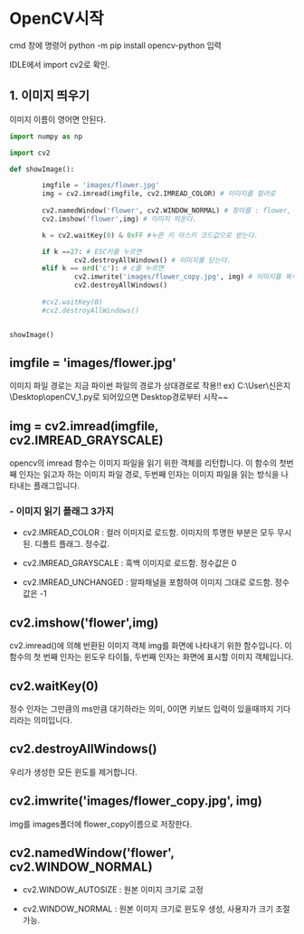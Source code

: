 # OpenCV시작

cmd 창에 
명령어 python -m pip install opencv-python 입력

IDLE에서 import cv2로 확인.

## 1. 이미지 띄우기

이미지 이름이 영어면 안된다.



~~~py
import numpy as np

import cv2

def showImage():

        imgfile = 'images/flower.jpg'
        img = cv2.imread(imgfile, cv2.IMREAD_COLOR) # 이미지를 컬러로
        
        cv2.namedWindow('flower', cv2.WINDOW_NORMAL) # 창이름 : flower, 사진크기조절이 가능하다.
        cv2.imshow('flower',img) # 이미지 띄운다.

        k = cv2.waitKey(0) & 0xFF #누른 키 아스키 코드값으로 받는다.

        if k ==27: # ESC키를 누르면
                cv2.destroyAllWindows() # 이미지를 닫는다.
        elif k == ord('c'): # c를 누르면
                cv2.imwrite('images/flower_copy.jpg', img) # 이미지를 복사한다.
                cv2.destroyAllWindows()
                
        #cv2.waitKey(0)
        #cv2.destroyAllWindows()


showImage()

~~~
##  imgfile = 'images/flower.jpg'
이미지 파일 경로는 지금 파이썬 파일의 경로가 상대경로로 작용!! ex) C:\User\신은지\Desktop\openCV_1.py로 되어있으면 Desktop경로부터 시작~~

## img = cv2.imread(imgfile, cv2.IMREAD_GRAYSCALE)

opencv의 imread 함수는 이미지 파일을 읽기 위한 객체를 리턴합니다. 이 함수의 첫번째 인자는 읽고자 하는 이미지 파일 경로, 두번째 인자는 이미지 파일을 읽는 방식을 나타내는 플래그입니다.

### - 이미지 읽기 플래그 3가지

- cv2.IMREAD_COLOR : 컬러 이미지로 로드함. 이미지의 투명한 부분은 모두 무시된. 디폴트 플래그. 정수값.

- cv2.IMREAD_GRAYSCALE : 흑백 이미지로 로드함. 정수값은 0

- cv2.IMREAD_UNCHANGED : 알파채널을 포함하여 이미지 그대로 로드함. 정수값은 -1

##  cv2.imshow('flower',img)

cv2.imread()에 의해 반환된 이미지 객체 img를 화면에 나타내기 위한 함수입니다. 이 함수의 첫 번째 인자는 윈도우 타이틀, 두번째 인자는 화면에 표시할 이미지 객체입니다.

## cv2.waitKey(0)

정수 인자는 그만큼의 ms만큼 대기하라는 의미, 0이면 키보드 입력이 있을때까지 기다리라는 의미입니다.

## cv2.destroyAllWindows()

우리가 생성한 모든 윈도를 제거합니다.

##  cv2.imwrite('images/flower_copy.jpg', img)

img를 images폴더에 flower_copy이름으로 저장한다.

## cv2.namedWindow('flower', cv2.WINDOW_NORMAL)

- cv2.WINDOW_AUTOSIZE : 원본 이미지 크기로 고정

- cv2.WINDOW_NORMAL : 원본 이미지 크기로 윈도우 생성, 사용자가 크기 조절 가능.







